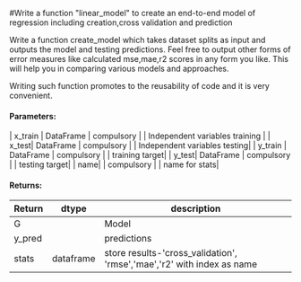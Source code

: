 #Write a function "linear_model" to create an end-to-end model of regression including creation,cross validation and prediction

Write a function create_model which takes dataset splits as input and outputs the model and testing predictions.
Feel free to output other forms of error measures like calculated mse,mae,r2 scores in any form you like.
This will help you in comparing various models and approaches.

Writing such function promotes to the reusability of code and it is very convenient.

#### Parameters:

| x_train | DataFrame | compulsory |  | Independent variables training |
| x_test| DataFrame | compulsory |  | Independent variables testing|
| y_train | DataFrame | compulsory |  | training target|
| y_test| DataFrame | compulsory |  | testing target|
| name|  | compulsory |  | name for stats|



#### Returns:

| Return | dtype | description |
| --- | --- | --- | 
| G| | Model |
| y_pred | | predictions|
|stats|dataframe|store results-'cross_validation', 'rmse','mae','r2' with index as name
